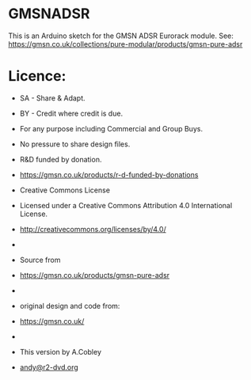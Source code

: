 # GMSNADSR
This is an Arduino sketch for the GMSN ADSR Eurorack module.
See:
https://gmsn.co.uk/collections/pure-modular/products/gmsn-pure-adsr

# Licence:
 * SA - Share & Adapt.
 * BY - Credit where credit is due.
 * For any purpose including Commercial and Group Buys.
 * No pressure to share design files.
 * R&D funded by donation.
 * https://gmsn.co.uk/products/r-d-funded-by-donations

 * Creative Commons License
 * Licensed under a Creative Commons Attribution 4.0 International License.
 * http://creativecommons.org/licenses/by/4.0/
 * 
 * Source from 
 * https://gmsn.co.uk/products/gmsn-pure-adsr
 * 
 * original design and code from:
 * https://gmsn.co.uk/
 * 
 * This version by A.Cobley
 * andy@r2-dvd.org
